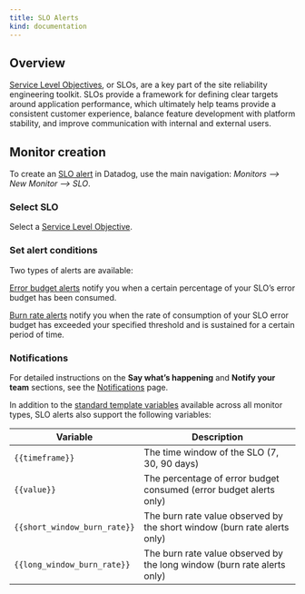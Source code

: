 ```yaml
---
title: SLO Alerts
kind: documentation
---
```


## Overview

[Service Level Objectives][1], or SLOs, are a key part of the site reliability engineering toolkit. SLOs provide a framework for defining clear targets around application performance, which ultimately help teams provide a consistent customer experience, balance feature development with platform stability, and improve communication with internal and external users.

## Monitor creation

To create an [SLO alert][2] in Datadog, use the main navigation: *Monitors --> New Monitor --> SLO*.

### Select SLO

Select a [Service Level Objective][1].

### Set alert conditions

Two types of alerts are available:

[Error budget alerts][3] notify you when a certain percentage of your SLO’s error budget has been consumed.

[Burn rate alerts][4] notify you when the rate of consumption of your SLO error budget has exceeded your specified threshold and is sustained for a certain period of time.

### Notifications

For detailed instructions on the **Say what’s happening** and **Notify your team** sections, see the [Notifications][5] page.

In addition to the [standard template variables][6] available across all monitor types, SLO alerts also support the following variables: 

| Variable   | Description   |
| ---------- | ------------- |
| `{{timeframe}}` | The time window of the SLO (7, 30, 90 days) |
| `{{value}}` | The percentage of error budget consumed (error budget alerts only) |
| `{{short_window_burn_rate}}` | The burn rate value observed by the short window (burn rate alerts only) |
| `{{long_window_burn_rate}}` | The burn rate value observed by the long window (burn rate alerts only) |

[1]: /monitors/service_level_objectives/
[2]: https://app.datadoghq.com/monitors/create/slo
[3]: /monitors/service_level_objectives/error_budget/
[4]: /monitors/service_level_objectives/burn_rate/
[5]: /monitors/notify/#overview
[6]: /monitors/notify/variables/?tab=is_alert#template-variables

